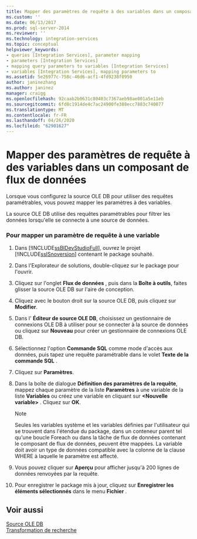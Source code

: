 ```yaml
---
title: Mapper des paramètres de requête à des variables dans un composant de flux de données | Microsoft Docs
ms.custom: ''
ms.date: 06/13/2017
ms.prod: sql-server-2014
ms.reviewer: ''
ms.technology: integration-services
ms.topic: conceptual
helpviewer_keywords:
- queries [Integration Services], parameter mapping
- parameters [Integration Services]
- mapping query parameters to variables [Integration Services]
- variables [Integration Services], mapping parameters to
ms.assetid: 5e26977c-758c-46d6-acf1-4fd9238f0950
author: janinezhang
ms.author: janinez
manager: craigg
ms.openlocfilehash: 92caab2b0631c80403c7367aeb98ae001a5e11eb
ms.sourcegitcommit: 6fd8c1914de4c7ac24900fe388ecc7883c740077
ms.translationtype: MT
ms.contentlocale: fr-FR
ms.lasthandoff: 04/26/2020
ms.locfileid: "62901627"
---
```

# <a name="map-query-parameters-to-variables-in-a-data-flow-component"></a>Mapper des paramètres de requête à des variables dans un composant de flux de données
  Lorsque vous configurez la source OLE DB pour utiliser des requêtes paramétrables, vous pouvez mapper les paramètres à des variables.  
  
 La source OLE DB utilise des requêtes paramétrables pour filtrer les données lorsqu'elle se connecte à une source de données.  
  
### <a name="to-map-a-query-parameter-to-a-variable"></a>Pour mapper un paramètre de requête à une variable  
  
1.  Dans [!INCLUDE[ssBIDevStudioFull](../../includes/ssbidevstudiofull-md.md)], ouvrez le projet [!INCLUDE[ssISnoversion](../../includes/ssisnoversion-md.md)] contenant le package souhaité.  
  
2.  Dans l'Explorateur de solutions, double-cliquez sur le package pour l'ouvrir.  
  
3.  Cliquez sur l'onglet **Flux de données** , puis dans la **Boîte à outils**, faites glisser la source OLE DB sur l'aire de conception.  
  
4.  Cliquez avec le bouton droit sur la source OLE DB, puis cliquez sur **Modifier**.  
  
5.  Dans l' **Éditeur de source OLE DB**, choisissez un gestionnaire de connexions OLE DB à utiliser pour se connecter à la source de données ou cliquez sur **Nouveau** pour créer un gestionnaire de connexions OLE DB.  
  
6.  Sélectionnez l'option **Commande SQL** comme mode d'accès aux données, puis tapez une requête paramétrable dans le volet **Texte de la commande SQL** .  
  
7.  Cliquez sur **Paramètres**.  
  
8.  Dans la boîte de dialogue **Définition des paramètres de la requête**, mappez chaque paramètre de la liste **Paramètres** à une variable de la liste **Variables** ou créez une variable en cliquant sur **\<Nouvelle variable>** . Cliquez sur **OK**.  
  
    > [!NOTE]  
    >  Seules les variables système et les variables définies par l'utilisateur qui se trouvent dans l'étendue du package, dans un conteneur parent tel qu'une boucle Foreach ou dans la tâche de flux de données contenant le composant de flux de données, peuvent être mappées. La variable doit avoir un type de données compatible avec la colonne de la clause WHERE à laquelle le paramètre est affecté.  
  
9. Vous pouvez cliquer sur **Aperçu** pour afficher jusqu'à 200 lignes de données renvoyées par la requête.  
  
10. Pour enregistrer le package mis à jour, cliquez sur **Enregistrer les éléments sélectionnés** dans le menu **Fichier** .  
  
## <a name="see-also"></a>Voir aussi  
 [Source OLE DB](ole-db-source.md)   
 [Transformation de recherche](transformations/lookup-transformation.md)  
  
  
